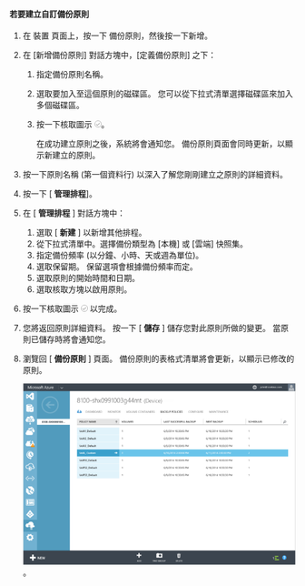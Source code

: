 <!--author=SharS last changed: 9/15/15-->

#### <a name="to-create-a-custom-backup-policy"></a>若要建立自訂備份原則
1. 在 裝置 頁面上，按一下 備份原則，然後按一下新增。
2. 在 [新增備份原則] 對話方塊中，[定義備份原則] 之下：
   
   1. 指定備份原則名稱。
   2. 選取要加入至這個原則的磁碟區。 您可以從下拉式清單選擇磁碟區來加入多個磁碟區。
   3. 按一下核取圖示  ![核取圖示](./media/storsimple-add-backup-policy/HCS_CheckIcon-include.png)。
      
      在成功建立原則之後，系統將會通知您。 備份原則頁面會同時更新，以顯示新建立的原則。
3. 按一下原則名稱 (第一個資料行) 以深入了解您剛剛建立之原則的詳細資料。
4. 按一下 [ **管理排程**]。
5. 在 [ **管理排程** ] 對話方塊中：
   
   1. 選取 [ **新建** ] 以新增其他排程。
   2. 從下拉式清單中。選擇備份類型為 [本機] 或 [雲端] 快照集。
   3. 指定備份頻率 (以分鐘、小時、天或週為單位)。
   4. 選取保留期。 保留選項會根據備份頻率而定。
   5. 選取原則的開始時間和日期。
   6. 選取核取方塊以啟用原則。
6. 按一下核取圖示  ![核取圖示](./media/storsimple-add-backup-policy/HCS_CheckIcon-include.png) 以完成。
7. 您將返回原則詳細資料。 按一下 [ **儲存** ] 儲存您對此原則所做的變更。 當原則已儲存時將會通知您。
8. 瀏覽回 [ **備份原則** ] 頁面。 備份原則的表格式清單將會更新，以顯示已修改的原則。
   
    ![自訂備份原則](./media/storsimple-create-custom-backup-policy/HCS_CustomBackupPolicyM-include.png)。

